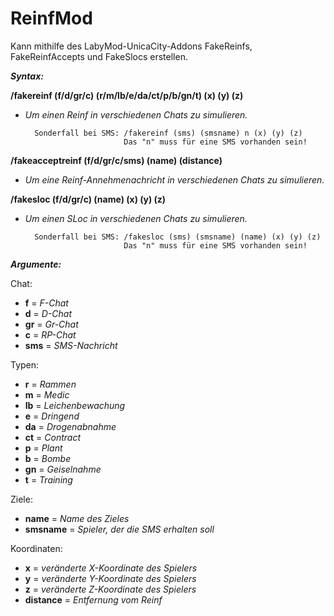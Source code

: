 # ReinfMod
Kann mithilfe des LabyMod-UnicaCity-Addons FakeReinfs, FakeReinfAccepts und FakeSlocs erstellen.

***Syntax:***

**/fakereinf (f/d/gr/c) (r/m/lb/e/da/ct/p/b/gn/t) (x) (y) (z)**
- *Um einen Reinf in verschiedenen Chats zu simulieren.*

        Sonderfall bei SMS: /fakereinf (sms) (smsname) n (x) (y) (z) 
                            Das "n" muss für eine SMS vorhanden sein!


**/fakeacceptreinf (f/d/gr/c/sms) (name) (distance)**
- *Um eine Reinf-Annehmenachricht in verschiedenen Chats zu simulieren.*


**/fakesloc (f/d/gr/c) (name) (x) (y) (z)**
- *Um einen SLoc in verschiedenen Chats zu simulieren.*
    
        Sonderfall bei SMS: /fakesloc (sms) (smsname) (name) (x) (y) (z) 
                            Das "n" muss für eine SMS vorhanden sein!
                            
                            
***Argumente:***

Chat:
- **f** = *F-Chat*
- **d** = *D-Chat*
- **gr** = *Gr-Chat*
- **c** = *RP-Chat*
- **sms** = *SMS-Nachricht*

Typen:
- **r** = *Rammen*
- **m** = *Medic*
- **lb** = *Leichenbewachung*
- **e** = *Dringend*
- **da** = *Drogenabnahme*
- **ct** = *Contract*
- **p** = *Plant*
- **b** = *Bombe*
- **gn** = *Geiselnahme*
- **t** = *Training*

Ziele:
- **name** = *Name des Zieles*
- **smsname** = *Spieler, der die SMS erhalten soll*

Koordinaten:
- **x** = *veränderte X-Koordinate des Spielers*
- **y** = *veränderte Y-Koordinate des Spielers*
- **z** = *veränderte Z-Koordinate des Spielers*
- **distance** = *Entfernung vom Reinf*
